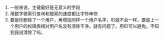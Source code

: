 1. 一般来说，主键最好是无意义的字段
2. 用数字做索引查询和搜索的速度都比字符串快
3. 要是你删除了一个用户，再增加同样一个用户名字，ID就不会一样。要是上一个用户的权限表相对用户名没有清除干净，就有问题了。用ID可以避免。不知到我说清除了吗。
<!--stackedit_data:
eyJoaXN0b3J5IjpbLTY4NTA1NjM3OV19
-->